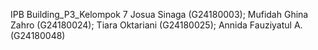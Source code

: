 IPB Building_P3_Kelompok 7
Josua Sinaga (G24180003); Mufidah Ghina Zahro (G24180024); Tiara Oktariani (G24180025); Annida Fauziyatul A. (G24180048)
